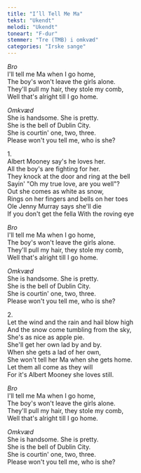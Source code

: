 ```yaml
---
title: "I’ll Tell Me Ma"
tekst: "Ukendt"
melodi: "Ukendt"
toneart: "F-dur"
stemmer: "Tre (TMB) i omkvæd"
categories: "Irske sange"
---
```


*Bro*\
I'll tell me Ma when I go home,\
The boy's won't leave the girls alone.\
They'll pull my hair, they stole my comb,\
Well that's alright till I go home.

*Omkvæd*\
She is handsome. She is pretty.\
She is the bell of Dublin City.\
She is courtin' one, two, three.\
Please won't you tell me, who is she?

1\.\
Albert Mooney say's he loves her.\
All the boy's are fighting for her.\
They knock at the door and ring at the bell\
Sayin' "Oh my true love, are you well"?\
Out she comes as white as snow,\
Rings on her fingers and bells on her toes\
Ole Jenny Murray says she'll die\
If you don't get the fella With the roving eye

*Bro*\
I'll tell me Ma when I go home,\
The boy's won't leave the girls alone.\
They'll pull my hair, they stole my comb,\
Well that's alright till I go home.

*Omkvæd*\
She is handsome. She is pretty.\
She is the bell of Dublin City.\
She is courtin' one, two, three.\
Please won't you tell me, who is she?

2\.\
Let the wind and the rain and hail blow high\
And the snow come tumbling from the sky,\
She's as nice as apple pie.\
She'll get her own lad by and by.\
When she gets a lad of her own,\
She won't tell her Ma when she gets home.\
Let them all come as they will\
For it's Albert Mooney she loves still.

*Bro*\
I'll tell me Ma when I go home,\
The boy's won't leave the girls alone.\
They'll pull my hair, they stole my comb,\
Well that's alright till I go home.

*Omkvæd*\
She is handsome. She is pretty.\
She is the bell of Dublin City.\
She is courtin' one, two, three.\
Please won't you tell me, who is she?